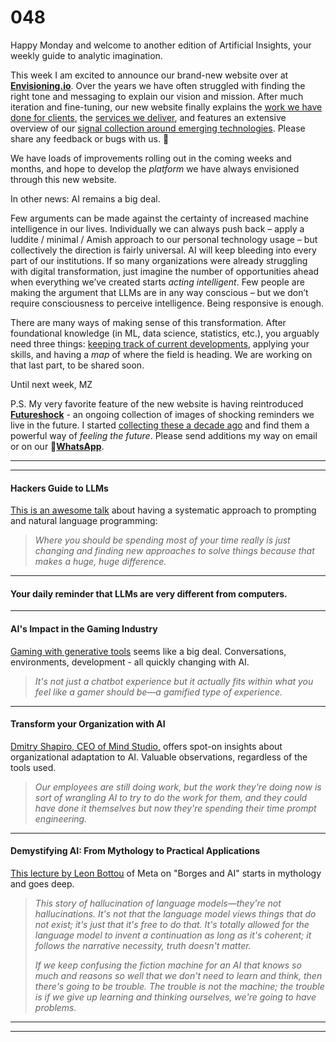 # 048

Happy Monday and welcome to another edition of Artificial Insights, your weekly guide to analytic imagination.

This week I am excited to announce our brand-new website over at **[Envisioning.io](https://www.envisioning.io)**. Over the years we have often struggled with finding the right tone and messaging to explain our vision and mission. After much iteration and fine-tuning, our new website finally explains the [work we have done for clients](https://www.envisioning.io/work), the [services we deliver](https://www.envisioning.io/services/), and features an extensive overview of our [signal collection around emerging technologies](https://www.envisioning.io/signals/). Please share any feedback or bugs with us. 🙌

We have loads of improvements rolling out in the coming weeks and months, and hope to develop the _platform_ we have always envisioned through this new website.

In other news: AI remains a big deal.

Few arguments can be made against the certainty of increased machine intelligence in our lives. Individually we can always push back – apply a luddite / minimal / Amish approach to our personal technology usage – but collectively the direction is fairly universal. AI will keep bleeding into every part of our institutions. If so many organizations were already struggling with digital transformation, just imagine the number of opportunities ahead when everything we’ve created starts _acting intelligent_. Few people are making the argument that LLMs are in any way conscious – but we don’t require consciousness to perceive intelligence. Being responsive is enough.

There are many ways of making sense of this transformation. After foundational knowledge \(in ML, data science, statistics, etc.\), you arguably need three things: [keeping track of current developments](https://newsletter.envisioning.io), applying your skills, and having a _map_ of where the field is heading. We are working on that last part, to be shared soon.

Until next week,
MZ

P.S. My very favorite feature of the new website is having reintroduced **[Futureshock](https://www.envisioning.io/futureshock)** \- an ongoing collection of images of shocking reminders we live in the future. I started [collecting these a decade ago](https://www.michellzappa.com/blog/futureshock-2014) and find them a powerful way of _feeling the future_. Please send additions my way on email or on our **💬[WhatsApp](https://chat.whatsapp.com/FOirxUglTn6Fx7XD2iUm4L)**.

* * *

* * *

#### Hackers Guide to LLMs

[This is an awesome talk](https://youtu.be/gsO5V30h-lU) about having a systematic approach to prompting and natural language programming:

> _Where you should be spending most of your time really is just changing and finding new approaches to solve things because that makes a huge, huge difference._

* * *

#### Your daily reminder that LLMs are very different from computers.

* * *

#### AI's Impact in the Gaming Industry

[Gaming with generative tools](https://www.youtube.com/watch?v=jHwGYbWxwG4) seems like a big deal. Conversations, environments, development - all quickly changing with AI.

> _It's not just a chatbot experience but it actually fits within what you feel like a gamer should be—a gamified type of experience._

* * *

#### Transform your Organization with AI

[Dmitry Shapiro, CEO of Mind Studio,](https://www.youtube.com/watch?v=mkiskBiAjJw) offers spot-on insights about organizational adaptation to AI. Valuable observations, regardless of the tools used.

> _Our employees are still doing work, but the work they're doing now is sort of wrangling AI to try to do the work for them, and they could have done it themselves but now they're spending their time prompt engineering._

* * *

#### Demystifying AI: From Mythology to Practical Applications

[This lecture by Leon Bottou](https://youtu.be/OVQvK2bjh00) of Meta on "Borges and AI" starts in mythology and goes deep.

> _This story of hallucination of language models—they're not hallucinations. It's not that the language model views things that do not exist; it's just that it's free to do that. It's totally allowed for the language model to invent a continuation as long as it's coherent; it follows the narrative necessity, truth doesn't matter._
>
> _If we keep confusing the fiction machine for an AI that knows so much and reasons so well that we don't need to learn and think, then there's going to be trouble. The trouble is not the machine; the trouble is if we give up learning and thinking ourselves, we're going to have problems._

* * *

* * *
